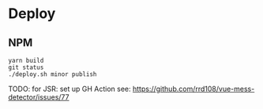 # Deploy

## NPM

```
yarn build
git status
./deploy.sh minor publish
```

TODO: for JSR: set up GH Action see: https://github.com/rrd108/vue-mess-detector/issues/77
